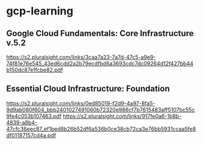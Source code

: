 
# gcp-learning

## Google Cloud Fundamentals: Core Infrastructure v.5.2
https://s2.pluralsight.com/links/3caa7a23-7a7d-47c5-a9e9-74f81e76e545_43ed6cdd2a2b79ecdfbd6a3693cdc7dc09264d12f427bb44b150dc87e1fcbe82.pdf

## Essential Cloud Infrastructure: Foundation
https://s2.pluralsight.com/links/0ed85019-f2d9-4a97-8fa5-9d9ab080f604_bbb2401027491060b72320e986cf7b7615483aff5107bc55c9fe4c053b107463.pdf
https://s2.pluralsight.com/links/917fe0a6-1b8b-4839-a8b4-47cfc36eec87_ef1bed8b26b52df6a536b0ce38cb72ca3e76bb5931ccaa5fe8df01187157cd4a.pdf

## 